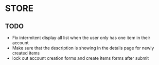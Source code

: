 # STORE
 ## TODO 
 - Fix intermitent display all list when the user only has one item in their account
 - Make sure that the description is showing in the details page for newly created items
 - lock out account creation forms and create items forms after submit
 
